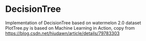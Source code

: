 # DecisionTree
Implementation of DecisionTree based on watermelon 2.0 dataset
PlotTree.py is based on Machine Learning in Action, copy from https://blog.csdn.net/hiudawn/article/details/79783303